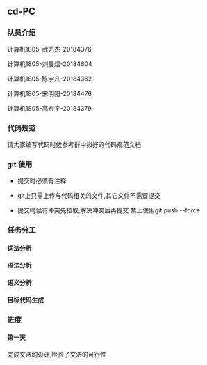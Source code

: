 ## cd-PC

### 队员介绍

计算机1805-武艺杰-20184376

计算机1805-刘晨熠-20184604

计算机1805-陈宇凡-20184362

计算机1805-宋明阳-20184476 

计算机1805-高宏宇-20184379

### 代码规范

请大家编写代码时候参考群中拟好的代码规范文档

### git 使用

- 提交时必须有注释

- git上只需上传与代码相关的文件,其它文件不需要提交
- 提交时候有冲突先拉取,解决冲突后再提交 禁止使用git push --force

### 任务分工

#### 词法分析

#### 语法分析

#### 语义分析

#### 目标代码生成

### 进度

#### 第一天

完成文法的设计,检验了文法的可行性



